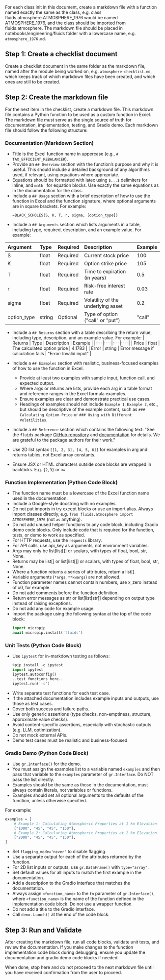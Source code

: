 For each class init in this document, create a markdown file with a function named exactly the same as the class, e.g. class fluids.atmosphere.ATMOSPHERE_1976 would be named ATMOSPHERE_1976, and the class should be imported from fluids.atmosphere.  The markdown file should be placed in notebooks/engineering/fluids folder with a lowercase name, e.g. `atmosphere_1976.md`.

## Step 1: Create a checklist document
Create a checklist document in the same folder as the markdown file, named after the module being worked on, e.g. `atmosphere-checklist.md`, which keeps track of which markdown files have been created, and which ones are still to be created. 

## Step 2: Create the markdown file
For the next item in the checklist, create a markdown file. This markdown file contains a Python function to be used as a custom function in Excel. The markdown file must serve as the single source of truth for documentation, implementation, testing, and Gradio demo. Each markdown file should follow the following structure:

### Documentation (Markdown Section)
- Title is the Excel function name in uppercase (e.g., `# TAX_EFFICIENT_REBALANCER`).
- Provide an `## Overview` section with the function’s purpose and why it is useful.  This should include a detailed background of any algorithms used, if relevant, using equations where appropriate.
- Equations should be formatted with latex using `$...$` delimiters for inline, and ```math ``` for equation blocks.  Use exactly the same equations as in the documentation for the class.
- Include a `## Usage` section with a brief description of how to use the function in Excel and the function signature, where optional arguments are in square brackets. For example:
   ```excel
   =BLACK_SCHOLES(S, K, T, r, sigma, [option_type])
   ```
- Include a `## Arguments` section which lists arguments in a table, including type, required, description, and an example value.  For example:

| Argument | Type | Required | Description | Example |
|:---|:---|:---|:---|:---|
| S | float | Required | Current stock price | 100 |
| K | float | Required | Option strike price | 105 |
| T | float | Required | Time to expiration (in years) | 0.5 |
| r | float | Required | Risk-free interest rate | 0.03 |
| sigma | float | Required | Volatility of the underlying asset | 0.2 |
| option_type | string | Optional | Type of option ("call" or "put") | "call" |

- Include a `## Returns` section with a table describing the return value, including type, description, and an example value. For example:
| Returns | Type | Description | Example |
|:---|:---|:---|:---|
| Price | float | The calculated option price | 4.1783 |
| Error | string | Error message if calculation fails | "Error: Invalid input" |

- Include a `## Examples` section with realistic, business-focused examples of how to use the function in Excel.
  - Provide at least two examples with sample input, function call, and expected output.
  - Where args or returns are lists, provide each arg in a table format and reference ranges in the Excel formula examples.
  - Ensure examples are clear and demonstrate practical use cases.
  - Headings of examples should not include `Example 1`, `Example 2`, etc., but should be descriptive of the example content, such as `### Calculating Option Price` or `### Using with Different Volatilities`.
- Include a `## Reference` section which contains the following text:  "See the `fluids` package [GitHub repository](https://github.com/CalebBell/fluids) and [documentation](https://fluids.readthedocs.io/index.html) for details.  We are grateful to the package authors for their work."

- Use 2D list syntax `[[1, 2, 3], [4, 5, 6]]` for examples in arg and returns tables, not Excel array constants.
- Ensure JSX or HTML characters outside code blocks are wrapped in backticks. E.g. `{2,3}` or `<=`

### Function Implementation (Python Code Block)
- The function name must be a lowercase of the Excel function name used in the documentation.
- Include a Google-style docstring with no examples.
- Do not put imports in try except blocks or use an import alias. Always import classes directly, e.g. `from fluids.atmosphere import ATMOSPHERE_1976` (not `as` anything).
- Do not add unused helper functions to any code block, including Gradio demo code blocks. Only include code that is required for the function, tests, or demo to work as specified.
- For HTTP requests, use the `requests` library.
- For API calls, use api_key as arguments, not environment variables.
- Args may only be list[list[]] or scalars, with types of float, bool, str, None.
- Returns may be list[] or list[list[]] or scalars, with types of float, bool, str, None.
- Where a function returns a series of attributes, return a list[].
- Variable arguments (`*args`, `**kwargs`) are not allowed.
- Function parameter names cannot contain numbers, use x_zero instead of x0, for example.
- Do not add comments before the function definition.
- Return error messages as str or list[list[str]] depending on output type instead of raising exceptions.
- Do not add any code for example usage.
- Import the package using the following syntax at the top of the code block:
   ```python
   import micropip
   await micropip.install('fluids')
   ```

### Unit Tests (Python Code Block)
- Use `ipytest` for in-markdown testing as follows:
   ```python
   %pip install -q ipytest
   import ipytest
   ipytest.autoconfig()
   ..test functions here..
   ipytest.run('-s')
   ```
- Write separate test functions for each test case.
- If the attached documentation includes example inputs and outputs, use those as test cases.
- Cover both success and failure paths.
- Use only generic assertions (type checks, non-emptiness, structure, approximate value checks).
- Avoid content-specific assertions, especially with stochastic outputs (e.g. LLM, optimization).
- Do not mock external APIs. 
- Demo test cases must be realistic and business-focused.

### Gradio Demo (Python Code Block)
- Use `gr.Interface()` for the demo.
- You must assign the examples list to a variable named `examples` and then pass that variable to the `examples` parameter of `gr.Interface`. Do NOT pass the list directly.
- Examples should be the same as those in the documentation, must always contain literals, not variables or functions.
- Examples should set all optional arguments to the defaults of the function, unless otherwise specified.

For example:
```python
examples = [
    # Example 1: Calculating Atmospheric Properties at 1 km Elevation
    ["1000", "45", "45", "150"],
    # Example 2: Calculating Atmospheric Properties at 2 km Elevation
    ["2000", "45", "45", "150"],
]
```
- Set `flagging_mode='never'` to disable flagging.
- Use a separate output for each of the attributes returned by the function.
- For 2D list inputs or outputs, use `gr.DataFrame()` with `type="array"`.
- Set default values for all inputs to match the first example in the documentation.
- Add a description to the Gradio interface that matches the documentation.
- Always assign `<function_name>` to the `fn` parameter of `gr.Interface()`, where `<function_name>` is the name of the function defined in the implementation code block.  Do not use a wrapper function.
- Do not add a title to the Gradio interface.
- Call `demo.launch()` at the end of the code block.

## Step 3: Run and Validate

After creating the markdown file, run all code blocks, validate unit tests, and review the documentation. If you make changes to the function implementation code block during debugging, ensure you update the documentation and gradio demo code blocks if needed.

When done, stop here and do not proceed to the next markdown file until you have received confirmation from the user to proceed.
